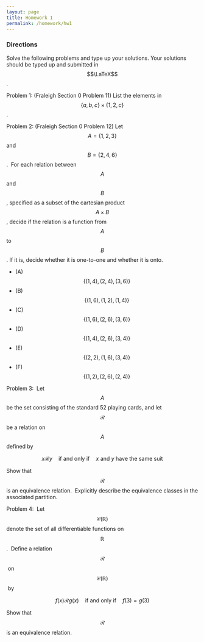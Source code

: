 ```yaml
---
layout: page
title: Homework 1
permalink: /homework/hw1
---
```


### Directions
Solve the following problems and type up your solutions.  Your solutions should be typed up and submitted in $$\LaTeX$$.

Problem 1: (Fraleigh Section 0 Problem 11) List the elements in $$\{a,b,c\}\times\{1,2,c\}$$.

Problem 2: (Fraleigh Section 0 Problem 12) Let $$A=\{1,2,3\}$$ and $$B=\{2,4,6\}$$.  For each relation between $$A$$ and $$B$$, specified as a subset of the cartesian product $$A\times B$$, decide if the relation is a function from $$A$$ to $$B$$.  If it is, decide whether it is one-to-one and whether it is onto.

* (A) $$\{(1,4),(2,4),(3,6)\}$$
* (B) $$\{(1,6),(1,2),(1,4)\}$$
* (C) $$\{(1,6),(2,6),(3,6)\}$$
* (D) $$\{(1,4),(2,6),(3,4)\}$$
* (E) $$\{(2,2),(1,6),(3,4)\}$$
* (F) $$\{(1,2),(2,6),(2,4)\}$$

Problem 3:  Let $$A$$ be the set consisting of the standard 52 playing cards, and let $$\mathscr R$$ be a relation on $$A$$ defined by

$$x\mathscr{R}y\quad\text{if and only if}\quad \text{$x$ and $y$ have the same suit}$$

Show that $$\mathscr R$$ is an equivalence relation.  Explicitly describe the equivalence classes in the associated partition.

Problem 4:  Let $$\mathcal C(\mathbb R)$$ denote the set of all differentiable functions on $$\mathbb R$$.  Define a relation $$\mathscr R$$ on $$\mathcal C(\mathbb R)$$ by

$$f(x)\mathscr{R} g(x)\quad\text{if and only if}\quad f(3)=g(3)$$

Show that $$\mathscr{R}$$ is an equivalence relation.





